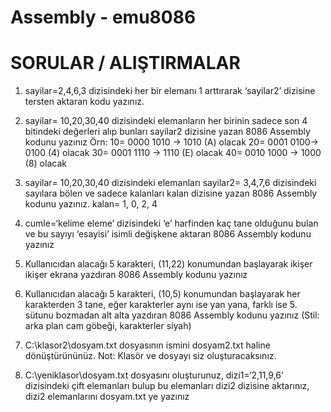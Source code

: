 
# Assembly - emu8086 
# SORULAR / ALIŞTIRMALAR

1) sayilar=2,4,6,3 dizisindeki her bir elemanı 1 arttırarak ‘sayilar2’ dizisine tersten aktaran kodu yazınız.

2) sayilar= 10,20,30,40 dizisindeki elemanların her birinin sadece son 4 bitindeki değerleri alıp bunları sayilar2 dizisine yazan 8086 Assembly kodunu yazınız
Örn: 
10= 0000 1010 → 1010 (A) olacak
20= 0001 0100→ 0100 (4) olacak 
30= 0001 1110 → 1110 (E) olacak 
40= 0010 1000 → 1000 (8) olacak 

3) sayilar= 10,20,30,40 dizisindeki elemanları sayilar2= 3,4,7,6 dizisindeki sayılara bölen ve sadece kalanları kalan dizisine yazan 8086 Assembly kodunu yazınız.
kalan= 1, 0, 2, 4

4) cumle=‘kelime eleme’ dizisindeki ‘e’ harfinden kaç tane olduğunu bulan ve bu sayıyı ‘esayisi’ isimli değişkene aktaran 8086 Assembly kodunu yazınız

5) Kullanıcıdan alacağı 5 karakteri, (11,22) konumundan başlayarak ikişer ikişer ekrana yazdıran 8086 Assembly kodunu yazınız

6) Kullanıcıdan alacağı 5 karakteri, (10,5) konumundan başlayarak her karakterden 3 tane, eğer karakterler aynı ise yan yana, farklı ise 5. sütunu bozmadan alt alta yazdıran 8086 Assembly kodunu 
yazınız
(Stil: arka plan cam göbeği, karakterler siyah)

7) C:\klasor2\dosyam.txt dosyasının ismini dosyam2.txt haline dönüştürününüz.
Not: Klasör ve dosyayı siz oluşturacaksınız.

8) C:\yeniklasor\dosyam.txt dosyasını oluşturunuz, dizi1=‘2,11,9,6’ dizisindeki çift elemanları bulup bu elemanları dizi2 dizisine aktarınız, dizi2 elemanlarını dosyam.txt ye yazınız







